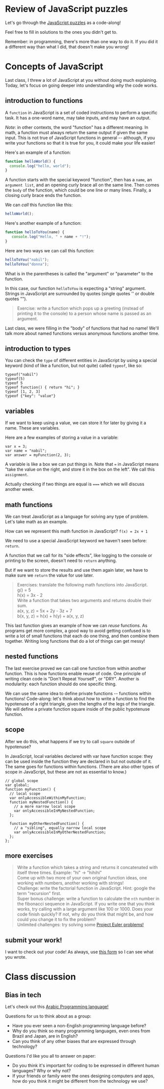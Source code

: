 # Review of JavaScript puzzles
Let's go through the [JavaScript puzzles](https://lightning-salary.glitch.me/) as a code-along!

Feel free to fill in solutions to the ones you didn't get to.

Remember: in programming, there's more than one way to do it. If you did it a different way than what I did, that doesn't make you wrong!

# Concepts of JavaScript
Last class, I threw a lot of JavaScript at you without doing much explaining. Today, let's focus on going deeper into understanding *why* the code works.

## introduction to functions
A `function` in JavaScript is a set of coded instructions to perform a specific task. It has a one-word name, may take inputs, and may have an output.

*Note*: in other contexts, the word "function" has a different meaning. In math, a function must always return the same output if given the same input. This is not true of JavaScript functions in general -- although, if you write your functions so that it is true for you, it could make your life easier!

Here's an example of a function:
```javascript
function helloWorld() {
  console.log("hello, world");
}
```

A function starts with the special keyword "function", then has a `name`, an `argument list`, and an opening curly brace all on the same line. Then comes the `body` of the function, which could be one line or many lines. Finally, a closing curly brace ends the function.

We can *call* this function like this:
```javascript
helloWorld();
```

Here's another example of a function:
```javascript
function helloToYou(name) {
   console.log("Hello, " + name + "!");
}
```

Here are two ways we can call this function:
```javascript
helloToYou("nabil");
helloToYou("donna");
```

What is in the parentheses is called the "argument" or "parameter" to the function.

In this case, our function `helloToYou` is expecting a "string" argument. Strings in JavaScript are surrounded by quotes (single quotes '' or double quotes "").

> Exercise: write a function which pops up a greeting (instead of printing it to the console) to a person whose name is passed as an argument.

Last class, we were filling in the "body" of functions that had no name! We'll talk more about named functions versus anonymous functions another time.

## introduction to types
You can check the `type` of different entities in JavaScript by using a special keyword (kind of like a function, but not quite) called `typeof`, like so:

```
typeof("nabil")
typeof(5)
typeof 5
typeof function() { return "hi"; }
typeof [1, 2, 3]
typeof {"key": "value"}
```

## variables
If we want to keep using a value, we can store it for later by giving it a name. These are variables.

Here are a few examples of storing a value in a variable:
```
var x = 3;
var name = "nabil";
var answer = myFunction(2, 3);
```

A variable is like a box we can put things in. Note that `=` in JavaScript means "take the value on the right, and store it in the box on the left". We call this `assignment`.

Actually checking if two things are equal is `===` which we will discuss another week.

## math functions
We can treat JavaScript as a language for solving any type of problem. Let's take math as an example.

How can we represent this math function in JavaScript? `f(x) = 2x + 1`

We need to use a special JavaScript keyword we haven't seen before: `return`.

A function that we call for its "side effects", like logging to the console or printing to the screen, doesn't need to `return` anything.

But if we want to store the results and use them again later, we have to make sure we `return` the value for use later.

> Exercises: translate the following math functions into JavaScript.  
> g() = 5  
> h(x) = 3x - 2  
> Write a function that takes two arguments and returns double their sum.  
> a(x, y, z) = 5x + 2y - 3z + 7  
> b(x, y, z) = h(x) + h(y) + a(x, y, z)  

This last function gives an example of how we can *reuse* functions. As programs get more complex, a good way to avoid getting confused is to write a lot of small functions that each do one thing, and then combine them together. Writing long functions that do a lot of things can get messy!

## nested functions
The last exercise proved we can call one function from within another function. This is how functions enable reuse of code. One principle of writing clean code is "Don't Repeat Yourself", or "DRY". Another is modularity: each function should do one specific thing.

We can use the same idea to define private functions -- functions within functions! Code-along: let's think about how to write a function to find the hypotenuse of a right triangle, given the lengths of the legs of the triangle. We will define a private function square inside of the public hypotenuse function.

## scope
After we do this, what happens if we try to call `square` outside of hypotenuse?

In JavaScript, local variables declared with var have function scope: they can be used inside the function they are declared in but not outside of it. The same goes for functions within functions. (There are also other types of scope in JavaScript, but these are not as essential to know.)
```
// global scope
var global;
function myFunction() {
  // local scope
  var onlyAccessibleWithinMyFunction;
  function myNestedFunction() {
    // a more narrow local scope
    var onlyAccessibleInMyNestedFunction;
  };

  function myOtherNestedFunction() {
    // a "sibling", equally narrow local scope
    var onlyAccessibleInMyOtherNestedFunction;
  };
};
```

## more exercises
> Write a function which takes a string and returns it concatenated with itself three times. Example: "hi" -> "hihihi"  
> Come up with two more of your own original function ideas, one working with numbers, another working with strings!  
> Challenge: write the factorial function in JavaScript. Hint: google the term "recursion" first.  
> Super bonus challenge: write a function to calculate the `nth` number in the fibonacci sequence in JavaScript. If you write one that you think works, try calling with a large argument like 100 or 1000. Does your code finish quickly? If not, why do you think that might be, and how could you change it to fix the problem?  
> Unlimited challenges: try solving some [Project Euler problems!](https://projecteuler.net/)  

## submit your work!
I want to check out your code! As always, use [this form](https://docs.google.com/forms/d/e/1FAIpQLSfJhvobRSHGva_j9IIJN4IAGnI1hc1CtAzR_PtFKln1YlVHFA/viewform) so I can see what you wrote.

# Class discussion
## Bias in tech
Let's check out this [Arabic Programming language!](http://nas.sr/%D9%82%D9%84%D8%A8/)

Questions for us to think about as a group:
- Have you ever seen a non-English programming language before?
- Why do you think so many programming languages, even ones from Brazil and Japan, are in English?
- Can you think of any other biases that are expressed through technology?

Questions I'd like you all to answer on paper:
- Do you think it's important for coding to be expressed in different human languages? Why or why not?
- If your friends or family were the ones designing computers and apps, how do you think it might be different from the technology we use?
